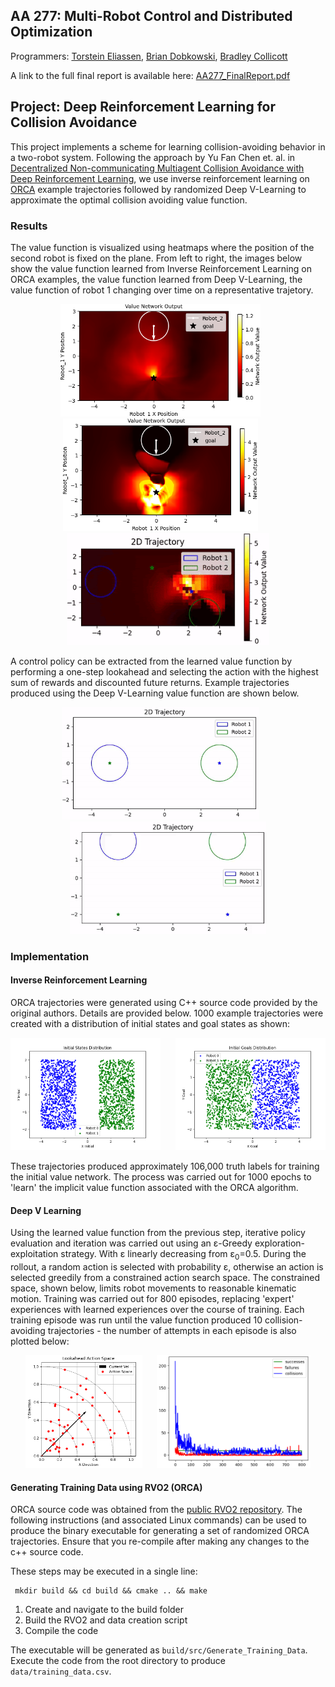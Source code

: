 ## AA 277: Multi-Robot Control and Distributed Optimization
Programmers: [Torstein Eliassen](https://github.com/gravlaks), [Brian Dobkowski](https://github.com/bdobkowski), [Bradley Collicott](https://github.com/bcollico)

A link to the full final report is available here: [AA277_FinalReport.pdf](./docs/latex/FinalReport.pdf)

## Project: Deep Reinforcement Learning for Collision Avoidance
This project implements a scheme for learning collision-avoiding behavior in a two-robot system. Following the approach by Yu Fan Chen et. al. in [Decentralized Non-communicating Multiagent Collision Avoidance with Deep Reinforcement Learning](https://arxiv.org/pdf/1609.07845.pdf), we use inverse reinforcement learning on [ORCA](https://gamma.cs.unc.edu/ORCA/publications/ORCA.pdf) example trajectories followed by randomized Deep V-Learning to approximate the optimal collision avoiding value function.

### Results
The value function is visualized using heatmaps where the position of the second robot is fixed on the plane. From left to right, the images below show the value function learned from Inverse Reinforcement Learning on ORCA examples, the value function learned from Deep V-Learning, the value function of robot 1 changing over time on a representative trajetory.
<p align="center">
     <img src="./docs/latex/figures/heatmap_1_Robot_1.png" height="180"/>&nbsp;&nbsp;&nbsp;&nbsp;&nbsp;&nbsp;<img src="./docs/latex/figures/heatmap_rl_robot1.png" height="180"/>&nbsp;&nbsp;&nbsp;&nbsp;&nbsp;&nbsp;<img src="./docs/latex/figures/post_rl_rw.gif" height="180"/>
</p>

A control policy can be extracted from the learned value function by performing a one-step lookahead and selecting the action with the highest sum of rewards and discounted future returns. Example trajectories produced using the Deep V-Learning value function are shown below.
<p align="center">
     <img src="./docs/latex/figures/post_rl_0.gif" height="180"/>&nbsp;&nbsp;&nbsp;&nbsp;&nbsp;&nbsp;<img src="./docs/latex/figures/post_rl_1.gif" height="180"/>
</p>

### Implementation 
#### Inverse Reinforcement Learning
ORCA trajectories were generated using C++ source code provided by the original authors. Details are provided below. 1000 example trajectories were created with a distribution of initial states and goal states as shown:

<p align="center">
     <img src="./docs/latex/figures/train_states_distribution.png" height="180"/>&nbsp;&nbsp;&nbsp;&nbsp;&nbsp;&nbsp;<img src="./docs/latex/figures/train_goals_distribution.png" height="180"/>
</p>

These trajectories produced approximately 106,000 truth labels for training the initial value network. The process was carried out for 1000 epochs to 'learn' the implicit value function associated with the ORCA algorithm.

#### Deep V Learning
Using the learned value function from the previous step, iterative policy evaluation and iteration was carried out using an ε-Greedy exploration-exploitation strategy. With ε linearly decreasing from ε<sub>0</sub>=0.5. During the rollout, a random action is selected with probability ε, otherwise an action is selected greedily from a constrained action search space. The constrained space, shown below, limits robot movements to reasonable kinematic motion. Training was carried out for 800 episodes, replacing 'expert' experiences with learned experiences over the course of training. Each training episode was run until the value function produced 10 collision-avoiding trajectories - the number of attempts in each episode is also plotted below:

<p align="center">
     <img src="./docs/latex/figures/action_space.PNG" height="180"/>&nbsp;&nbsp;&nbsp;&nbsp;&nbsp;&nbsp;<img src="./docs/latex/figures/statistics_rew0.png" height="180"/>
</p>

#### Generating Training Data using RVO2 (ORCA)
ORCA source code was obtained from the [public RVO2 repository](https://github.com/snape/RVO2). The following instructions (and associated Linux commands) can be used to produce the binary executable for generating a set of randomized ORCA trajectories. Ensure that you re-compile after making any changes to the c++ source code.

These steps may be executed in a single line:

     mkdir build && cd build && cmake .. && make
     
1. Create and navigate to the build folder
2. Build the RVO2 and data creation script    
3. Compile the code
      
The executable will be generated as `build/src/Generate_Training_Data`. Execute the code from the root directory to produce `data/training_data.csv`.
